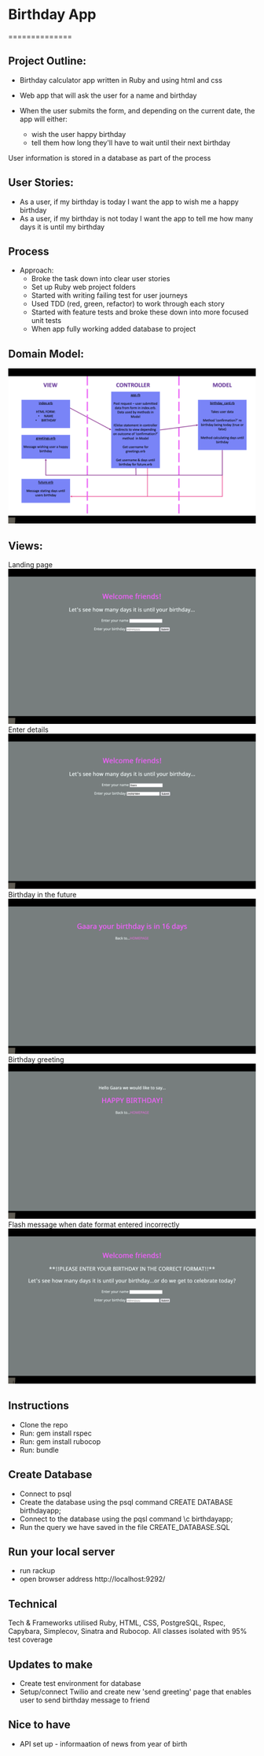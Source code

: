 # Birthday App
==============

## Project Outline:

- Birthday calculator app written in Ruby and using html and css
- Web app that will ask the user for a name and birthday
- When the user submits the form, and depending on the current date, the app will either:

    - wish the user happy birthday
    - tell them how long they'll have to wait until their next birthday

User information is stored in a database as part of the process

## User Stories:
- As a user, if my birthday is today I want the app to wish me a happy birthday
- As a user, if my birthday is not today I want the app to tell me how many days it is until my birthday

## Process
- Approach:
    - Broke the task down into clear user stories
    - Set up Ruby web project folders
    - Started with writing failing test for user journeys
    - Used TDD (red, green, refactor) to work through each story  
    - Started with feature tests and broke these down into more focused unit tests
    - When app fully working added database to project

## Domain Model:
![MVC](./public/images/MVC.png)
## Views:
Landing page
![index](./public/images/index.png)
Enter details
![enter_deats](./public/images/enter_deats.png)
Birthday in the future
![future_birthday](./public/images/future_birthday.png)
Birthday greeting
![today_birthday](./public/images/today_birthday.png)
Flash message when date format entered incorrectly 
![flash_message](./public/images/flash_message.png)

## Instructions
 - Clone the repo
 - Run: gem install rspec
 - Run: gem install rubocop
 - Run: bundle

## Create Database
 - Connect to psql
 - Create the database using the psql command CREATE DATABASE birthdayapp;
 - Connect to the database using the pqsl command \c birthdayapp;
 - Run the query we have saved in the file CREATE_DATABASE.SQL

## Run your local server
 - run rackup 
 - open browser address http://localhost:9292/

## Technical
 Tech & Frameworks utilised Ruby, HTML, CSS, PostgreSQL, Rspec, Capybara, Simplecov, Sinatra and Rubocop. All classes isolated with 95% test coverage

##  Updates to make
- Create test environment for database
- Setup/connect Twilio and create new 'send greeting' page that enables user to send birthday message to friend

## Nice to have
- API set up - informaation of news from year of birth